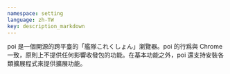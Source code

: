 ```yaml
---
namespace: setting
language: zh-TW
key: description_markdown
---
```


poi 是一個開源的跨平臺的「艦隊これくしょん」瀏覽器。poi 的行爲與 Chrome 一致，原則上不提供任何影響收發包的功能。在基本功能之外，poi 還支持安裝各類擴展程式來提供擴展功能。
